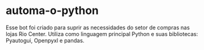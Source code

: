 # automa-o-python
Esse bot foi criado para suprir as necessidades do setor de compras nas lojas Rio Center.
Utiliza como linguagem principal Python e suas bibliotecas: Pyautogui, Openpyxl e pandas.
